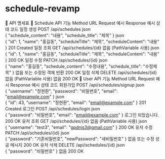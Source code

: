 # schedule-revamp


📌 API 명세표
📅 Schedule API
기능	Method	URL	Request 예시	Response 예시	상태 코드
일정 생성	POST	/api/schedules	json<br>{ "schedule_content": "내용", "schedule_title": "제목" }	json<br>{ "id": 1, "name": "홍길동", "scheduleTitle": "제목", "scheduleContent": "내용" }	201 Created
일정 조회	GET	/api/schedules/{id}	없음 (PathVariable 사용)	json<br>{ "id": 1, "name": "홍길동", "scheduleTitle": "제목", "scheduleContent": "내용" }	200 OK
일정 수정	PATCH	/api/schedules/{id}	json<br>{ "name": "홍길동", "schedule_content": "수정내용", "schedule_title": "수정제목" }	없음 또는 수정된 객체 반환	200 OK
일정 삭제	DELETE	/api/schedules/{id}	없음 (PathVariable 사용)	없음	200 OK
👤 User API
기능	Method	URL	Request 예시	Response 예시	상태 코드
회원가입	POST	/api/schedules/signup	json<br>{ "username": "정현환", "password": "비밀번호", "email": "email@example.com" }	json<br>{ "id": 43, "username": "정현환", "email": "email@example.com" }	201 Created
로그인	POST	/api/schedules/login	json<br>{ "password": "비밀번호", "email": "email@example.com" }	로그인 되었습니다.	200 OK
유저 조회	GET	/api/schedules/{id}	없음 (PathVariable 사용)	json<br>{ "username": "test3", "email": "gpdnjs3@gmail.com" }	200 OK
유저 수정	PATCH	/api/schedules/{id}	json<br>{ "password": "기존비밀번호", "newPassword": "새비밀번호" }	없음 또는 수정 성공 메시지	200 OK
유저 삭제	DELETE	/api/schedules/{id}	json<br>{ "password": "비밀번호" }	없음	200 OK
